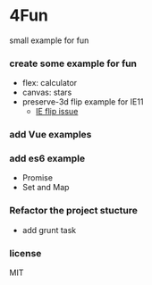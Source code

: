 # 4Fun
small example for fun

### create some example for fun

- flex: calculator
- canvas: stars
- preserve-3d flip example for IE11
    - [IE flip issue](./src/html/lisa_test_preserve-3d-issue.html)

### add Vue examples

### add es6 example
- Promise
- Set and Map

### Refactor the project stucture
- add grunt task

### license
 MIT

